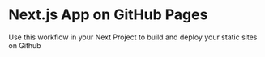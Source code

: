 # Next.js App on GitHub Pages
Use this workflow in your Next Project to build and deploy your static sites on Github
